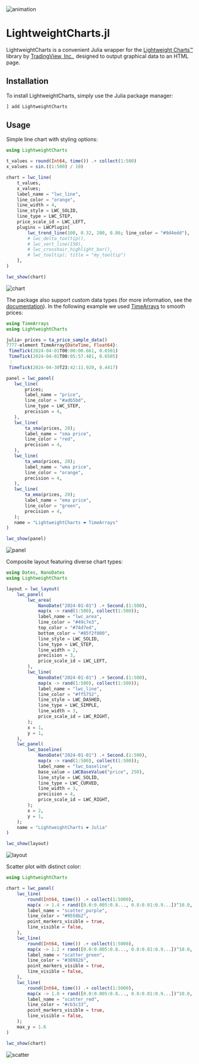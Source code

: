 ![animation](assets/animation_light.gif)

# LightweightCharts.jl

LightweightCharts is a convenient Julia wrapper for the [Lightweight Charts™](https://github.com/tradingview/lightweight-charts) library by [TradingView, Inc.](https://www.tradingview.com/), designed to output graphical data to an HTML page.

## Installation
To install LightweightCharts, simply use the Julia package manager:

```julia
] add LightweightCharts
```
## Usage

Simple line chart with styling options:

```julia
using LightweightCharts

t_values = round(Int64, time()) .+ collect(1:500)
x_values = sin.((1:500) / 10)

chart = lwc_line(
    t_values,
    x_values;
    label_name = "lwc_line",
    line_color = "orange",
    line_width = 4,
    line_style = LWC_SOLID,
    line_type = LWC_STEP,
    price_scale_id = LWC_LEFT,
    plugins = LWCPlugin[
        lwc_trend_line(100, 0.32, 200, 0.86; line_color = "#9d4edd"),
        # lwc_delta_tooltip(),
        # lwc_vert_line(150),
        # lwc_crosshair_highlight_bar(),
        # lwc_tooltip(; title = "my_tooltip")
    ],
)

lwc_show(chart)
```

![chart](assets/chart.png)

The package also support custom data types (for more information, see the [documentation](https://bhftbootcamp.github.io/LightweightCharts.jl/stable/pages/charts/#custom_data)). In the following example we used [TimeArrays](https://github.com/bhftbootcamp/TimeArrays.jl) to smooth prices:

```julia
using TimeArrays
using LightweightCharts

julia> prices = ta_price_sample_data()
7777-element TimeArray{DateTime, Float64}:
 TimeTick(2024-04-01T00:00:00.661, 0.6501)
 TimeTick(2024-04-01T00:05:57.481, 0.6505)
 ⋮
 TimeTick(2024-04-30T23:42:11.920, 0.4417)

panel = lwc_panel(
   lwc_line(
       prices;
       label_name = "price",
       line_color = "#adb5bd",
       line_type = LWC_STEP,
       precision = 4,
   ),
   lwc_line(
       ta_sma(prices, 20);
       label_name = "sma price",
       line_color = "red",
       precision = 4,
   ),
   lwc_line(
       ta_wma(prices, 20);
       label_name = "wma price",
       line_color = "orange",
       precision = 4,
   ),
   lwc_line(
       ta_ema(prices, 20);
       label_name = "ema price",
       line_color = "green",
       precision = 4,
   );
   name = "LightweightCharts ❤️ TimeArrays"
)

lwc_show(panel)
```

![panel](assets/smoothed_prices.png)

Composite layout featuring diverse chart types:

```julia
using Dates, NanoDates
using LightweightCharts

layout = lwc_layout(
    lwc_panel(
        lwc_area(
            NanoDate("2024-01-01") .+ Second.(1:500),
            map(x -> rand(1:500), collect(1:500));
            label_name = "lwc_area",
            line_color = "#49c7e3",
            top_color = "#74d7ed",
            bottom_color = "#85f2f000",
            line_style = LWC_SOLID,
            line_type = LWC_STEP,
            line_width = 2,
            precision = 3,
            price_scale_id = LWC_LEFT,
        ),
        lwc_line(
            NanoDate("2024-01-01") .+ Second.(1:500),
            map(x -> rand(1:500), collect(1:500));
            label_name = "lwc_line",
            line_color = "#ff5752",
            line_style = LWC_DASHED,
            line_type = LWC_SIMPLE,
            line_width = 3,
            price_scale_id = LWC_RIGHT,
        );
        x = 1,
        y = 1,
    ),
    lwc_panel(
        lwc_baseline(
            NanoDate("2024-01-01") .+ Second.(1:500),
            map(x -> rand(1:500), collect(1:500));
            label_name = "lwc_baseline",
            base_value = LWCBaseValue("price", 250),
            line_style = LWC_SOLID,
            line_type = LWC_CURVED,
            line_width = 3,
            precision = 4,
            price_scale_id = LWC_RIGHT,
        );
        x = 2,
        y = 1,
    );
    name = "LightweightCharts ❤️ Julia"
)

lwc_show(layout)
```

![layout](assets/layout.png)

Scatter plot with distinct color:

```julia
using LightweightCharts

chart = lwc_panel(
    lwc_line(
        round(Int64, time()) .+ collect(1:5000),
        map(x -> 1.4 + rand([0.0:0.005:0.8..., 0.8:0.01:0.9...])^10.0, 1:5000);
        label_name = "scatter_purple",
        line_color = "#9558b2",
        point_markers_visible = true,
        line_visible = false,
    ),
    lwc_line(
        round(Int64, time()) .+ collect(1:5000),
        map(x -> 1.2 + rand([0.0:0.005:0.8..., 0.8:0.01:0.9...])^10.0, 1:5000);
        label_name = "scatter_green",
        line_color = "#389826",
        point_markers_visible = true,
        line_visible = false,
    ),
    lwc_line(
        round(Int64, time()) .+ collect(1:5000),
        map(x -> 1.0 + rand([0.0:0.005:0.8..., 0.8:0.01:0.9...])^10.0, 1:5000);
        label_name = "scatter_red",
        line_color = "#cb3c33",
        point_markers_visible = true,
        line_visible = false,
    );
    max_y = 1.6
)

lwc_show(chart)
```

![scatter](assets/scatter.png)
